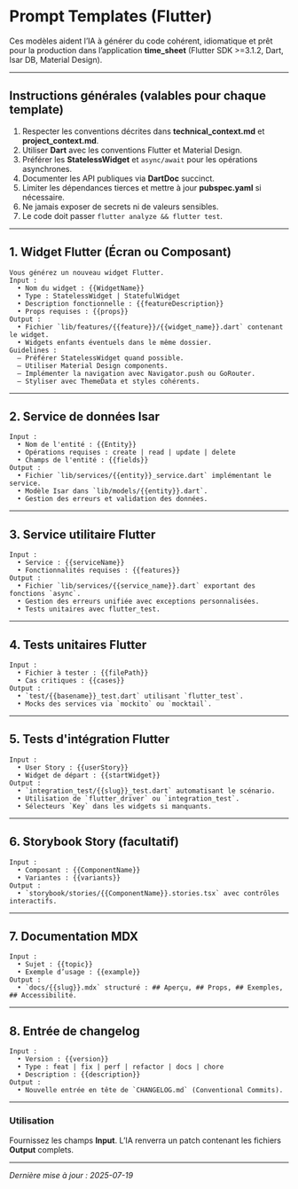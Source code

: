 # Prompt Templates (Flutter)

Ces modèles aident l’IA à générer du code cohérent, idiomatique et prêt pour la production dans l’application **time_sheet** (Flutter SDK >=3.1.2, Dart, Isar DB, Material Design).

---
## Instructions générales (valables pour chaque template)
1. Respecter les conventions décrites dans **technical_context.md** et **project_context.md**.
2. Utiliser **Dart** avec les conventions Flutter et Material Design.
3. Préférer les **StatelessWidget** et `async/await` pour les opérations asynchrones.
4. Documenter les API publiques via **DartDoc** succinct.
5. Limiter les dépendances tierces et mettre à jour **pubspec.yaml** si nécessaire.
6. Ne jamais exposer de secrets ni de valeurs sensibles.
7. Le code doit passer `flutter analyze && flutter test`.

---
## 1. Widget Flutter (Écran ou Composant)
```prompt
Vous générez un nouveau widget Flutter.
Input :
  • Nom du widget : {{WidgetName}}
  • Type : StatelessWidget | StatefulWidget
  • Description fonctionnelle : {{featureDescription}}
  • Props requises : {{props}}
Output :
  • Fichier `lib/features/{{feature}}/{{widget_name}}.dart` contenant le widget.
  • Widgets enfants éventuels dans le même dossier.
Guidelines :
  – Préférer StatelessWidget quand possible.
  – Utiliser Material Design components.
  – Implémenter la navigation avec Navigator.push ou GoRouter.
  – Styliser avec ThemeData et styles cohérents.
```

---
## 2. Service de données Isar
```prompt
Input :
  • Nom de l'entité : {{Entity}}
  • Opérations requises : create | read | update | delete
  • Champs de l'entité : {{fields}}
Output :
  • Fichier `lib/services/{{entity}}_service.dart` implémentant le service.
  • Modèle Isar dans `lib/models/{{entity}}.dart`.
  • Gestion des erreurs et validation des données.
```

---
## 3. Service utilitaire Flutter
```prompt
Input :
  • Service : {{serviceName}}
  • Fonctionnalités requises : {{features}}
Output :
  • Fichier `lib/services/{{service_name}}.dart` exportant des fonctions `async`.
  • Gestion des erreurs unifiée avec exceptions personnalisées.
  • Tests unitaires avec flutter_test.
```

---
## 4. Tests unitaires Flutter
```prompt
Input :
  • Fichier à tester : {{filePath}}
  • Cas critiques : {{cases}}
Output :
  • `test/{{basename}}_test.dart` utilisant `flutter_test`.
  • Mocks des services via `mockito` ou `mocktail`.
```

---
## 5. Tests d'intégration Flutter
```prompt
Input :
  • User Story : {{userStory}}
  • Widget de départ : {{startWidget}}
Output :
  • `integration_test/{{slug}}_test.dart` automatisant le scénario.
  • Utilisation de `flutter_driver` ou `integration_test`.
  • Sélecteurs `Key` dans les widgets si manquants.
```

---
## 6. Storybook Story (facultatif)
```prompt
Input :
  • Composant : {{ComponentName}}
  • Variantes : {{variants}}
Output :
  • `storybook/stories/{{ComponentName}}.stories.tsx` avec contrôles interactifs.
```

---
## 7. Documentation MDX
```prompt
Input :
  • Sujet : {{topic}}
  • Exemple d’usage : {{example}}
Output :
  • `docs/{{slug}}.mdx` structuré : ## Aperçu, ## Props, ## Exemples, ## Accessibilité.
```

---
## 8. Entrée de changelog
```prompt
Input :
  • Version : {{version}}
  • Type : feat | fix | perf | refactor | docs | chore
  • Description : {{description}}
Output :
  • Nouvelle entrée en tête de `CHANGELOG.md` (Conventional Commits).
```

---
### Utilisation
Fournissez les champs **Input**. L’IA renverra un patch contenant les fichiers **Output** complets.

---
_Dernière mise à jour : 2025-07-19_
